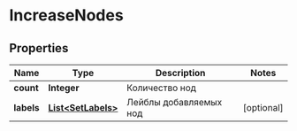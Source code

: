 

# IncreaseNodes


## Properties

| Name | Type | Description | Notes |
|------------ | ------------- | ------------- | -------------|
|**count** | **Integer** | Количество нод |  |
|**labels** | [**List&lt;SetLabels&gt;**](SetLabels.md) | Лейблы добавляемых нод |  [optional] |



